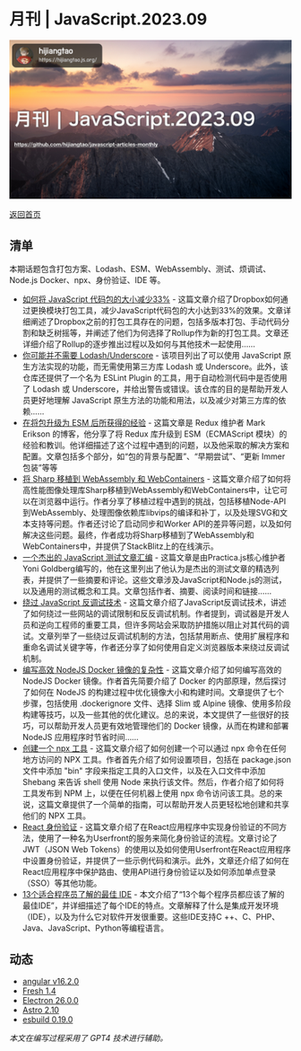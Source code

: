 # 月刊 | JavaScript.2023.09

![](./img/09.png )

[返回首页](https://github.com/hijiangtao/javascript-articles-monthly)

## 清单

本期话题包含打包方案、Lodash、ESM、WebAssembly、测试、烦调试、Node.js Docker、npx、身份验证、IDE 等。

* [如何将 JavaScript 代码包的大小减少33%](https://dropbox.tech/frontend/how-we-reduced-the-size-of-our-javascript-bundles-by-33-percent) - 这篇文章介绍了Dropbox如何通过更换模块打包工具，减少JavaScript代码包的大小达到33%的效果。文章详细阐述了Dropbox之前的打包工具存在的问题，包括多版本打包、手动代码分割和缺乏树摇等，并阐述了他们为何选择了Rollup作为新的打包工具。文章还详细介绍了Rollup的逐步推出过程以及如何与其他技术一起使用……
* [你可能并不需要 Lodash/Underscore](https://github.com/you-dont-need/You-Dont-Need-Lodash-Underscore#readme) - 该项目列出了可以使用 JavaScript 原生方法实现的功能，而无需使用第三方库 Lodash 或 Underscore。此外，该仓库还提供了一个名为 ESLint Plugin 的工具，用于自动检测代码中是否使用了 Lodash 或 Underscore，并给出警告或错误。该仓库的目的是帮助开发人员更好地理解 JavaScript 原生方法的功能和用法，以及减少对第三方库的依赖……
* [在将包升级为 ESM 后所获得的经验](https://blog.isquaredsoftware.com/2023/08/esm-modernization-lessons/) - 这篇文章是 Redux 维护者 Mark Erikson 的博客，他分享了将 Redux 库升级到 ESM（ECMAScript 模块）的经验和教训。他详细描述了这个过程中遇到的问题，以及他采取的解决方案和配置。文章包括多个部分，如“包的背景与配置”、“早期尝试”、“更新 Immer 包装”等等
* [将 Sharp 移植到 WebAssembly 和 WebContainers](https://blog.stackblitz.com/posts/bringing-sharp-to-wasm-and-webcontainers/) - 这篇文章介绍了如何将高性能图像处理库Sharp移植到WebAssembly和WebContainers中，让它可以在浏览器中运行。作者分享了移植过程中遇到的挑战，包括移植Node-API到WebAssembly、处理图像依赖库libvips的编译和补丁，以及处理SVG和文本支持等问题。作者还讨论了启动同步和Worker API的差异等问题，以及如何解决这些问题。最终，作者成功将Sharp移植到了WebAssembly和WebContainers中，并提供了StackBlitz上的在线演示。
* [一个杰出的 JavaScript 测试文章汇编](https://practica.dev/blog/a-compilation-of-outstanding-testing-articles-with-javaScript/) - 这篇文章是由Practica.js核心维护者Yoni Goldberg编写的，他在这里列出了他认为是杰出的测试文章的精选列表，并提供了一些摘要和评论。这些文章涉及JavaScript和Node.js的测试，以及通用的测试概念和工具。文章包括作者、摘要、阅读时间和链接……
* [绕过 JavaScript 反调试技术](https://www.nullpt.rs/evading-anti-debugging-techniques) - 这篇文章介绍了JavaScript反调试技术，讲述了如何绕过一些网站的调试限制和反反调试机制。作者提到，调试器是开发人员和逆向工程师的重要工具，但许多网站会采取防护措施以阻止对其代码的调试。文章列举了一些绕过反调试机制的方法，包括禁用断点、使用扩展程序和重命名调试关键字等，作者还分享了如何使用自定义浏览器版本来绕过反调试机制。
* [编写高效 NodeJS Docker 镜像的复杂性](https://www.specfy.io/blog/1-efficient-dockerfile-nodejs-in-7-steps) - 这篇文章介绍了如何编写高效的 NodeJS Docker 镜像。作者首先简要介绍了 Docker 的内部原理，然后探讨了如何在 NodeJS 的构建过程中优化镜像大小和构建时间。文章提供了七个步骤，包括使用 .dockerignore 文件、选择 Slim 或 Alpine 镜像、使用多阶段构建等技巧，以及一些其他的优化建议。总的来说，本文提供了一些很好的技巧，可以帮助开发人员更有效地管理他们的 Docker 镜像，从而在构建和部署 NodeJS 应用程序时节省时间……
* [创建一个 npx 工具](https://nayte.dev/posts/creating-an-npx-tool/) - 这篇文章介绍了如何创建一个可以通过 npx 命令在任何地方访问的 NPX 工具。作者首先介绍了如何设置项目，包括在 package.json 文件中添加 "bin" 字段来指定工具的入口文件，以及在入口文件中添加 Shebang 来告诉 shell 使用 Node 来执行该文件。然后，作者介绍了如何将工具发布到 NPM 上，以便在任何机器上使用 npx 命令访问该工具。总的来说，这篇文章提供了一个简单的指南，可以帮助开发人员更轻松地创建和共享他们的 NPX 工具。
* [React 身份验证](https://userfront.com/tutorials/react-authentication) - 这篇文章介绍了在React应用程序中实现身份验证的不同方法，使用了一种名为Userfront的服务来简化身份验证的流程。文章讨论了JWT（JSON Web Tokens）的使用以及如何使用Userfront在React应用程序中设置身份验证，并提供了一些示例代码和演示。此外，文章还介绍了如何在React应用程序中保护路由、使用API进行身份验证以及如何添加单点登录（SSO）等其他功能。
* [13个适合程序员了解的最佳 IDE](https://geekflare.com/ide-for-programmer/) - 本文介绍了“13个每个程序员都应该了解的最佳IDE”，并详细描述了每个IDE的特点。文章解释了什么是集成开发环境（IDE），以及为什么它对软件开发很重要。这些IDE支持C ++、C、PHP、Java、JavaScript、Python等编程语言。

## 动态

* [angular v16.2.0](https://github.com/angular/angular/releases/tag/16.2.0)
* [Fresh 1.4](https://deno.com/blog/fresh-1.4)
* [Electron 26.0.0](https://www.electronjs.org/blog/electron-26-0)
* [Astro 2.10](https://astro.build/blog/astro-2100/)
* [esbuild 0.19.0](https://github.com/evanw/esbuild/blob/main/CHANGELOG.md#0190)

*本文在编写过程采用了 GPT4 技术进行辅助。*
